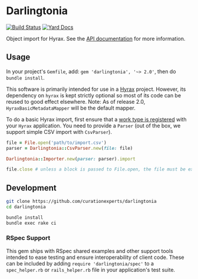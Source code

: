 Darlingtonia
============
[![Build Status](https://travis-ci.org/curationexperts/darlingtonia.svg?branch=master)](https://travis-ci.org/curationexperts/darlingtonia)
[![Yard Docs](http://img.shields.io/badge/yard-docs-blue.svg)](http://www.rubydoc.info/gems/darlingtonia)

Object import for Hyrax. See the [API documentation](https://www.rubydoc.info/gems/darlingtonia) for more
information.

Usage
-----

In your project's `Gemfile`, add: `gem 'darlingtonia', '~> 2.0'`, then do `bundle install`.


This software is primarily intended for use in a [Hyrax](https://github.com/samvera/hyrax) project.
However, its dependency on `hyrax` is kept strictly optional so most of its code can be reused to
good effect elsewhere. Note: As of release 2.0, `HyraxBasicMetadataMapper` will be the default mapper.

To do a basic Hyrax import, first ensure that a [work type is registered](http://www.rubydoc.info/github/samvera/hyrax/Hyrax/Configuration#register_curation_concern-instance_method)
with your `Hyrax` application. You need to provide a `Parser` (out of the box, we support simple CSV
import with `CsvParser`).

```ruby
file = File.open('path/to/import.csv')
parser = Darlingtonia::CsvParser.new(file: file)

Darlingtonia::Importer.new(parser: parser).import

file.close # unless a block is passed to File.open, the file must be explicitly closed
```

Development
-----------

```sh
git clone https://github.com/curationexperts/darlingtonia
cd darlingtonia

bundle install
bundle exec rake ci
```

### RSpec Support

This gem ships with RSpec shared examples and other support tools intended to ease testing and ensure
interoperability of client code. These can be included by adding `require 'darlingtonia/spec'` to a
`spec_helper.rb` or `rails_helper.rb` file in your application's test suite.
